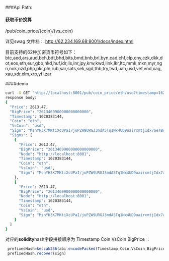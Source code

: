 ###Api Path: 
#### 获取币价换算　
/pub/coin_price/{coin}/{vs_coin}

详见swag 文件档：
http://62.234.169.68:8001/docs/index.html

目前支持的62种加密货币符号如下：btc,aed,ars,aud,bch,bdt,bhd,bits,bmd,bnb,brl,byn,cad,chf,clp,cny,czk,dkk,dot,eos,eth,eur,gbp,hkd,huf,idr,ils,inr,jpy,krw,kwd,link,lkr,ltc,mmk,mxn,myr,ngn,nok,nzd,php,pkr,pln,rub,sar,sats,sek,sgd,thb,try,twd,uah,usd,vef,vnd,xag,xau,xdr,xlm,xrp,yfi,zar

####demo
```bash
curl -X GET "http://localhost:8001/pub/coin_price/eth/usd?timestamp=1620383144" -H "accept: application/json"
response body:
{
  "Price": 2613.47,
  "BigPrice": "2613469900000000000000",
  "Timestamp": 1620383144,
  "Coin": "eth",
  "VsCoin": "usd",
  "Sign": "MsnYH3X7MKtiXcUPaI/juPZW9URGJ3mdA5Tq1Nx4UD9uairxmtjIdx7aeTBs8vOmbJNG7CGM/BZOLW5ekqw6KAE=",
  "Signs": [
    {
      "Price": 2613.47,
      "BigPrice": "2613469900000000000000",
      "Node": "http://localhost:8001",
      "Timestamp": 1620383144,
      "Coin": "eth",
      "VsCoin": "usd",
      "Sign": "MsnYH3X7MKtiXcUPaI/juPZW9URGJ3mdA5Tq1Nx4UD9uairxmtjIdx7aeTBs8vOmbJNG7CGM/BZOLW5ekqw6KAE="
    },
    {
      "Price": 2613.47,
      "BigPrice": "2613469900000000000000",
      "Node": "http://localhost:8001",
      "Timestamp": 1620383144,
      "Coin": "eth",
      "VsCoin": "usd",
      "Sign": "MsnYH3X7MKtiXcUPaI/juPZW9URGJ3mdA5Tq1Nx4UD9uairxmtjIdx7aeTBs8vOmbJNG7CGM/BZOLW5ekqw6KAE="
    }
  ]
}
```

对应的**solidity**hash字段拼接顺序为 Timestamp Coin VsCoin BigPrice ：
```js
 prefixedHash=keccak256(abi.encodePacked(Timestamp,Coin,VsCoin,BigPrice)).toEthSignedMessageHash()
 prefixedHash.recover(sign)
```
